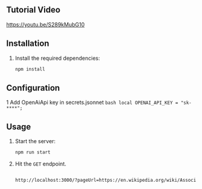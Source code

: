 ## Tutorial Video

https://youtu.be/S289kMubG10

## Installation

1. Install the required dependencies:

    ```bash
    npm install
    ```

## Configuration

1 Add OpenAiApi key in secrets.jsonnet
`bash
    local OPENAI_API_KEY = "sk-****";
    `

## Usage

1. Start the server:

    ```bash
    npm run start
    ```

2. Hit the `GET` endpoint.

    ```bash

    http://localhost:3000/?pageUrl=https://en.wikipedia.org/wiki/Association_football
    ```
